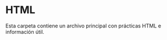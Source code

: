 # HTML
Esta carpeta contiene un archivo principal con prácticas HTML e información útil.
<!--
    - HTML son las siglas de Hyper Text Markup Language (Lenguaje de Marcado de Hipertexto)
    - HTML es el lenguaje de marcado estándar para crear páginas web
    - HTML describe la estructura de una página web
    - HTML consta de una serie de elementos
    - Los elementos HTML le dicen al navegador cómo mostrar el contenido
    - Los elementos HTML etiquetan fragmentos de contenido como "esto es un encabezado", "esto es un párrafo", "esto es un enlace", etc.
--------------------------------------------------------------------------------------INFORMACIÓN-------------------------------------------------------------------------------------
Los elementos HTML se pueden anidar (esto significa que los elementos pueden contener otros elementos).
Los navegadores añaden automáticamente un espacio en blanco (un margen) antes y después de un encabezado.
Los elementos HTML sin contenido se denominan elementos vacíos.
Las etiquetas HTML no distinguen entre mayúsculas y minúsculas: significa lo mismo que .<P><p>
Las comillas dobles alrededor de los valores de atributo son las más comunes en HTML, pero simples También se pueden utilizar comillas.
En algunas situaciones, cuando el propio valor del atributo contiene comillas dobles, es necesario utilizar comillas simples.
Los motores de búsqueda utilizan los encabezados para indexar la estructura y el contenido de sus páginas web.
Los navegadores suelen sangrar elementos.<blockquote>
Los navegadores normalmente insertan comillas alrededor de la cita.
Marcar abreviaturas puede dar información útil a los navegadores, traducción sistemas y motores de búsqueda.
Utilice el atributo de título para mostrar la descripción de la etiqueta abreviatura/acrónimo al pasar el ratón por encima del elemento.
La información de contacto puede ser una dirección de correo electrónico, URL, dirección física, teléfono número, identificador de redes sociales, etc.
El texto del elemento generalmente se muestra en cursiva y los navegadores Añade siempre un salto de línea antes y después del elemento.<address><address>
Por lo general, el texto del elemento se representa en cursiva.<cite>
Los comentarios HTML no se muestran en el navegador, pero pueden ayuda a documentar el código fuente HTML.
HTML admite 140 nombres de color estándar.
El valor del atributo title se mostrará cuando pasa el ratón por encima del elemento:
Los enlaces HTML se pueden utilizar para crear marcadores, de modo que los lectores puedan Saltar a partes específicas de una página web.
Los marcadores pueden ser útiles si una página web es muy larga.
Para crear un marcador, primero cree el marcador y luego agregue un enlace a ella.
Cuando se hace clic en el enlace, la página se desplazará hacia abajo o hacia arriba hasta la ubicación con el botón Marcador.
Las imágenes pueden mejorar el diseño y la apariencia de una página web.
HTML permite GIFs animados:
Utilice la propiedad CSS para permitir que la imagen flote a la derecha o a la izquierda de un texto:float
Estos son los tipos de archivos de imagen más comunes, que son compatibles con todos los navegadores (Chrome, Edge, Firefox, Safari, Opera):
    - APNG	Gráficos de red portátiles animados	.apng
    - GIF	Formato de intercambio de gráficos	.gif
    - ICO	Icono de Microsoft	.ico, .cur
    - JPEG	Imagen del Grupo Mixto de Expertos Fotográficos	.jpg, .jpeg, .jfif, .pjpeg, .pjp
    - PNG	Gráficos de red portátiles	.png
    - SVG	Gráficos vectoriales escalables	.svg
Un favicon es una pequeña imagen que se muestra junto al título de la página en la pestaña del navegador.
Puedes usar cualquier imagen que te guste como favicon. También puedes crear el tuyo propio favicon en sitios como https://www.favicon.cc.
Cada página web debe tener un título de página para describir el significado de la página.
--------------------------------------------------------------------------------------------------------------------------------------------------------------------------------------
<tagname> El contenido va aquí... </tagname>
    - Todos los elementos HTML pueden tener atributos
    - Los atributos proporcionan información adicional sobre los elementos
    - Los atributos siempre se especifican en la etiqueta de inicio
    - Los atributos suelen venir en pares nombre/valor como: name="value"
--------------------------------------------------------------------------------------------------------------------------------------------------------------------------------------
Hay dos formas de especificar la dirección URL en el atributo:src
    - URL absoluta: enlaces a una imagen externa que está alojada en otro sitio web. Ejemplo: src="https://www.w3schools.com/images/img.jpg".
    - URL relativa: enlaces a una imagen alojada en el sitio web. Aquí, la URL no incluye el nombre de dominio. Si la URL comienza Sin una barra diagonal, será relativa a la página actual. Ejemplo: src="img.jpg". Si la URL comienza con una barra diagonal, será relativa al dominio. Ejemplo: src="/images/img.jpg".
    - La etiqueta también debe contener los atributos que especifican el ancho y altura de la imagen (en píxeles):<img src="img.jpg" width="100px" height="100px">
    - El atributo alt para la etiqueta especifica un texto alternativo para una imagen, si la imagen por alguna razón no se puede mostrar. Esto puede deberse a: una conexión lenta, o un error en el atributo, o si el usuario utiliza una pantalla lector.<img src="img.jpg" alt="Una foto">
--------------------------------------------------------------------------------------------------------------------------------------------------------------------------------------
Un enlace no tiene que ser texto. Un enlace puede ser una imagen o cualquier otro elemento HTML!
El atributo más importante del elemento es el atributo href, que indica el destino del vínculo.<a>
El texto del enlace es la parte que será visible para el lector.
De forma predeterminada, la página vinculada se mostrará en la ventana actual del navegador. Para cambiar esto, debe especificar otro destino para el vínculo.
Un enlace local (un enlace a una página dentro del mismo sitio web) se especifica con una URL relativa (sin la parte "https://www"): href="/css/default.asp"
Para usar una imagen como enlace, simplemente coloque la etiqueta dentro de la etiqueta:<img><a>
Utilícelo dentro del atributo para crear un enlace que abra el programa de correo electrónico del usuario (para Deja que envíen un nuevo correo electrónico): href="mailto:"
Un enlace también se puede diseñar como un botón, mediante CSS:
Para usar un botón HTML como enlace, debe agregar algún código JavaScript.
De forma predeterminada, los enlaces aparecerán de la siguiente manera en todos los navegadores:
    - Un enlace no visitado está subrayado y en azul
    - Un enlace visitado está subrayado y en morado
    - Un enlace activo está subrayado y en rojo
También puede agregar un enlace a un marcador en otra página: <a href="index..html#Editable">Ir al párrafo editable</a>
--------------------------------------------------------------------------------------------------------------------------------------------------------------------------------------
Siempre debe incluir el atributo dentro de la etiqueta, para declarar el idioma de la página Web. Esto está destinado a ayudar a los motores de búsqueda y navegadores.<html lang="en-US">
Los códigos de país también se pueden agregar al código de idioma en el atributo. Entonces, los dos primeros caracteres definen el idioma de la página HTML, y los dos últimos caracteres definen el país.
--------------------------------------------------------------------------------------------------------------------------------------------------------------------------------------
Cuando se carga una página web, es el navegador, en ese momento momento, que obtiene la imagen de un servidor web y la inserta en la página. Por lo tanto, asegúrese de que la imagen permanezca en el mismo lugar en relación a la página web, de lo contrario, sus visitantes obtendrán un icono de enlace roto. Lo roto El icono de enlace y el texto se muestran si el navegador no puede encontrar la imagen.alt
Las imágenes no se insertan técnicamente en una página web; Las imágenes están enlazadas a la web. La etiqueta crea una retención espacio para la imagen a la que se hace referencia.<img>
La etiqueta está vacía, solo contiene atributos y no tiene una etiqueta de cierre.</img>
La etiqueta tiene dos requisitos Atributos:<img>
    - src = Especifica la ruta a la imagen
    - alt = Especifica un texto alternativo para la imagen
Puede utilizar el atributo para especificar la anchura y altura de una imagen. style=""
Alternativamente, puede usar los atributo:width and height
Los atributos width and height siempre definen la anchura y la altura de la imagen en píxeles.
Si tiene sus imágenes en una subcarpeta, debe incluir la carpeta name en el atributo:src<img src="/HTML/Img/TarjetaHombresDeNegro.png" alt="Foto local" height="250px" width="250px"/>
Algunos sitios web apuntan a una imagen en otro servidor.
Para apuntar a una imagen en otro servidor, debe especificar un valor absoluto (completo) URL en el atributo: src
Para agregar una imagen de fondo en un elemento HTML, use el atributo HTML y la propiedad CSS:style="background-image:";
Si la imagen de fondo es más pequeña que el elemento, la imagen se repetirá, horizontal y verticalmente, hasta llegar al final del elemento:
Para evitar que la imagen de fondo se repita, establezca la propiedad Para.background-repeat: no-repeat
Si desea que la imagen de fondo cubra todo el elemento, debe puede establecer la propiedad en background-size:cover.
Además, para asegurarse de que todo el elemento esté siempre cubierto, establezca la propiedad en background-attachment:fixed:
De esta manera, la imagen de fondo cubrirá todo el elemento, sin estirar (la imagen mantener sus proporciones originales):
Si desea que la imagen de fondo se estire para que se ajuste a todo el elemento, puede establecer la propiedad en: background-size: 100% 100%
El elemento HTML le da a web desarrolladores más flexibilidad en Especificación de recursos de imagen.<picture>
El elemento contiene uno o varios más elementos, cada uno de los cuales se refiere a a diferentes imágenes a través del atributo. De esta manera, el navegador puede elegir la imagen que mejor se adapte a sus necesidades. se ajusta a la vista y/o dispositivo actual.<picture><source srcset="">
Cada elemento tiene un atributo que define cuándo la imagen es el más adecuado.<source media=()>
El elemento tiene dos propósitos principales:<picture>
    - Ancho de banda
        Si tiene una pantalla o dispositivo pequeño, no es necesario cargar un dispositivo grande archivo de imagen. El navegador usará el primer elemento con valores de atributo coincidentes e ignorará cualquiera de los siguientes Elementos.<source>
    - Soporte de formato
        Es posible que algunos navegadores o dispositivos no sean compatibles con todos los formatos de imagen. Al usar el elemento, puede agregar imágenes de todos los formatos, y el navegador usará el primer formato que reconozca, e ignorará cualquier de los siguientes elementos. <picture>
La etiqueta HTML <map> define un mapa de imagen. Un mapa de imagen es una imagen con Áreas en las que se puede hacer clic. Las áreas se definen con una o más etiquetas. <area>
La imagen se inserta mediante la etiqueta <img>. La única diferencia con otras imágenes es que debes Agregue un atributo: usemap
A continuación, añade un elemento.<map>
El elemento se utiliza para crear un mapa de imagen y se vincula a la imagen mediante el comando Atributo requerido:<map name="">
A continuación, añade las áreas en las que se puede hacer clic.
Un área en la que se puede hacer clic se define mediante un elemento.<area>
Forma
Debe definir la forma del área en la que se puede hacer clic y puede elegir una de estas valores:
    - rect - Define una región rectangular
    - circle - Define una región circular
    - poly - Define una región poligonal
    - default - Define toda la región
También debe definir algunas coordenadas para poder colocar el área en la que se puede hacer clic la imagen.
    - Las coordenadas vienen en pares, uno para el eje x y otro para el eje y.shape="rect"
        Por lo tanto, las coordenadas se encuentran a 34 píxeles desde el margen izquierdo y 44 píxeles desde la parte superior:34,44
        Las coordenadas se encuentran 270 píxeles desde el margen izquierdo y 350 píxeles desde la parte superior:270,350
        Ahora tenemos suficientes datos para crear un área rectangular en la que se puede hacer clic: <area shape="rect" coords="34, 44, 270, 350" href="#">
    - Para agregar un área de círculo, primero ubique las coordenadas del centro del círculo: 337,300
        A continuación, especifique el radio del círculo: 44 Píxeles
        Ahora tiene suficientes datos para crear un área circular en la que se pueda hacer clic: <area shape="circle" coords="337, 300, 44" href="#">
    - Contiene varias coordenadas puntos, que crea una forma formada con líneas rectas (un polígono).shape="poly" Esto se puede usar para crear cualquier forma.
        Tenemos que hallar las coordenadas x e y para todas las aristas de la cruasán:
        Las coordenadas vienen en pares, uno para el eje x y otro para el eje y: <area shape="poly" coords="140,121,181,116,204,160,204,222,191,270,140,329,85,355,58,352,37,322,40,259,103,161,128,147" href="croissant.htm">
    - Un área en la que se puede hacer clic también puede desencadenar una función de JavaScript.
--------------------------------------------------------------------------------------------------------------------------------------------------------------------------------------
El elemento agrega un título A tu página:<title>
El título debe describir el contenido y el significado de la página.
El título de la página es muy importante para la optimización de motores de búsqueda (SEO). El texto es utilizado por los algoritmos de los motores de búsqueda para decidir el orden Al enumerar páginas en los resultados de búsqueda.
El elemento:<title>
    - Define un título en la barra de herramientas del navegador
    - Proporciona un título para la página cuando se agrega a Favoritos
    - Muestra un título para la página en los resultados del motor de búsqueda
--------------------------------------------------------------------------------------------------------------------------------------------------------------------------------------
Las tablas HTML permiten a los desarrolladores web organizar los datos en filas y Columnas.
Una tabla en HTML consta de celdas de tabla dentro de filas y columnas.
Una celda de tabla puede contener todo tipo de elementos HTML: texto, imágenes, listas, enlaces, otras tablas, etc.
Puede tener tantas filas como desee en una tabla; Solo asegúrese de que el número de celdas sea el mismo en cada fila.
A veces desea que sus celdas sean celdas de encabezado de tabla. En esos casos, use la etiqueta en lugar de la etiqueta:<th>
De forma predeterminada, el texto de los elementos están en negrita y centrados, pero puedes cambiar eso con CSS. <th>
Las tablas HTML pueden tener bordes de diferentes estilos y formas
Para agregar un borde, use la propiedad border CSS en table y los elementos:th, td
Para evitar tener bordes dobles como en el ejemplo anterior, establezca la propiedad CSS en .border-collapsecollapse
Esto hará que las fronteras se colapsen en una sola frontera:
Las tablas HTML pueden tener diferentes tamaños para cada columna, fila o toda la mesa.
Para establecer el ancho de una tabla, agregue el atributo al elemento:<table style="">
El uso de un porcentaje como unidad de tamaño para un ancho significa ¿Qué tan ancho será este elemento en comparación con su elemento principal, que en este caso es el elemento.<body>
Para establecer la altura de una fila específica, agregue el atributo en un elemento de fila de tabla: <tr style="height:;">
Las tablas HTML pueden tener encabezados para cada columna o fila, o para muchas columnas o filas.
Puede tener un encabezado que abarque dos o más columnas.
Para hacer esto, use el atributo en el elemento:<th colspan="">
Puede agregar un título que sirva como encabezado para toda la tabla.
Para agregar un título a una tabla, use la etiqueta:<caption>
Las tablas HTML pueden ajustar el relleno dentro de las celdas, y también el espacio entre las celdas.
El relleno de celda es el espacio entre los bordes de la celda y el contenido de la celda.
De forma predeterminada, el relleno se establece en 0.
Para agregar relleno en las celdas de la tabla, use la propiedad CSS:padding
El espaciado de celdas es el espacio entre cada celda.
De forma predeterminada, el espacio se establece en 2 píxeles.
Para cambiar el espacio entre las celdas de la tabla, use la propiedad CSS en el elemento:<table style="border-spacing:;">
Las tablas HTML pueden tener celdas que se extienden a lo largo de varias filas y/o columnas.
Para hacer que una celda se extienda sobre varias columnas, use el atributo:colspan
Para hacer que una celda se extienda por varias filas, utilice el atributo:rowspan
Si agregas un color de fondo en cada dos filas de la tabla, obtendrás un bonito efecto de rayas de cebra.
Para aplicar estilo a todos los demás elementos de fila de la tabla, use el selector de la siguiente manera::nth-child(even)
El elemento se utiliza para aplicar estilo a columnas de una tabla.<colgroup>
El elemento debe usarse como contenedor para la columna características técnicas.<colgroup>
Cada grupo se especifica con un elemento.<col>
El atributo especifica el número de columnas que obtienen el estilo.span
El atributo especifica el estilo que se va a dar a las columnas.style
--------------------------------------------------------------------------------------------------------------------------------------------------------------------------------------
Las listas HTML permiten a los desarrolladores web agrupar un conjunto de elementos relacionados en listas.
Una lista desordenada comienza con la etiqueta.<ul> Cada elemento de la lista comienza con la etiqueta.<li>
Los elementos de la lista se marcarán con viñetas (pequeños círculos negros) de forma predeterminada:
Una lista ordenada comienza con la etiqueta.<ol> Cada elemento de la lista comienza con la etiqueta.<li>
Los elementos de la lista se marcarán con números de forma predeterminada:
HTML también admite listas de descripciones.
Una lista de descripción es una lista de términos, con una descripción de cada término.
La etiqueta define la lista de descripción<dl>, la etiqueta define el término (nombre)<dt> y la etiqueta describe cada término:<dd>
Las listas se pueden anidar (lista dentro de la lista):
Las listas HTML se pueden diseñar de muchas maneras diferentes con CSS.
Una forma popular es aplicar estilo a una lista horizontalmente, para crear un menú de navegación:
El atributo de la etiqueta, define el tipo de etiqueta Marcador de elemento de lista:<ol type=>
        - type="1"	Número
        - type="A"	Mayúsculas
        - type="a"	Minúsculas
        - type="I"	Mayúsculas en romano
        - type="i"	Minúsculas en romano
De forma predeterminada, una lista ordenada comenzará a contar desde 1. Si desea comenzar a contar a partir de un número específico, puede usar el atributo:start
Las listas se pueden anidar (lista dentro de la lista):
--------------------------------------------------------------------------------------------------------------------------------------------------------------------------------------
El elemento es, por defecto, un block, lo que significa que toma todo el ancho disponible y viene con una línea descansos antes y después.<div>
El elemento se utiliza a menudo para agrupar secciones de una página web.<div>
Si tiene un elemento que es no es 100% ancho, y desea alinearlo al centro, establezca la propiedad CSS en .<div margin=auto;>
Puede tener muchos contenedores en la misma página.<div>
Al crear páginas web, a menudo desea tener dos o más elementos uno al lado del otro. Existen diferentes métodos para alinear elementos uno al lado del otro, todos incluyen algo de estilo CSS. Veremos los métodos más comunes:
    - La propiedad CSS no estaba pensada originalmente para alinear elementos uno al lado del otro, pero se ha utilizado para este propósito durante muchos años.float<div>
    - La propiedad CSS se utiliza para posicionar y dar formato al contenido y Permita que los elementos floten uno al lado del otro en lugar de uno encima del otro.float
Si cambia la propiedad del elemento de displayblock a inline-block, los elementos ya no agregarán un salto de línea antes y después, y se mostrarán uno al lado del otro en lugar de uno encima del otro.
El módulo de diseño CSS Flexbox se introdujo para facilitar el diseño de diseño responsivo flexible estructura sin utilizar flotación ni posicionamiento.
Para que el método CSS flex funcione, rodea los elementos con otro elemento y da Es el estado de un contenedor flexible.
El módulo de diseño de cuadrícula CSS ofrece un sistema de diseño basado en cuadrículas, con filas y columnas, facilitando el diseño de páginas web sin tener que utilizar flotadores y posicionamientos.
Suena casi igual que flex, pero tiene la capacidad de definir más de una fila y posicionar cada fila individualmente.
El método CSS grid requiere que rodee los elementos con otro elemento y proporcione el estado como contenedor de cuadrícula y debe especificar el ancho de cada columna
--------------------------------------------------------------------------------------------------------------------------------------------------------------------------------------
El atributo HTML es se utiliza para especificar una clase para un elemento HTML.class
Varios elementos HTML pueden compartir la misma clase.
El atributo se usa a menudo para apuntar a un nombre de clase en una hoja de estilos. También puede ser utilizado por un JavaScript para acceder y Manipule los elementos con el nombre de clase específico.class
El atributo se puede utilizar en cualquier elemento HTML.class
¡El nombre de la clase distingue entre mayúsculas y minúsculas!
Para crear una clase; Escriba un carácter de punto (.), seguido de un nombre de la clase. A continuación, defina las propiedades CSS entre llaves {}:
El nombre de la clase también puede ser utilizado por JavaScript para realizar ciertas tareas para elementos específicos.
JavaScript puede acceder a elementos con un nombre de clase específico con el método:getElementsByClassName()
--------------------------------------------------------------------------------------------------------------------------------------------------------------------------------------
Se utiliza el atributo HTML para especificar un identificador único para un elemento HTML.id
No puede tener más de un elemento con el mismo identificador en un archivo Documento HTML.
El atributo especifica un identificador único para un elemento HTML. El valor del atributo debe ser único dentro del documento HTML.idid
El atributo se utiliza para apuntar a una declaración de estilo específica en una hoja de estilo. También es utilizado por JavaScript para acceder y Manipule el elemento con el identificador específico.id
La sintaxis de id es: escriba un carácter de almohadilla (#), seguido de un nombre de id. A continuación, defina las propiedades CSS entre llaves {}.
¡El nombre de id distingue entre mayúsculas y minúsculas!
El nombre de identificación debe contener al menos un carácter, no puede comenzar con un número y no debe contener espacios en blanco (espacios, tabulaciones, etc.).
El atributo también puede ser utilizado por JavaScript para realizar algunas tareas para ese elemento específico.id
JavaScript puede acceder a un elemento con un id específico con el método:getElementById()
--------------------------------------------------------------------------------------------------------------------------------------------------------------------------------------
Un iframe HTML se utiliza para mostrar una página web dentro de una página web.
Un marco en línea se utiliza para incrustar otro documento dentro del documento HTML actual.
Es una buena práctica incluir siempre un atributo para el archivo . Esto es utilizado por los lectores de pantalla para leer en voz alta cuál es el contenido del iframe. title<iframe>
Utilice los atributos y para especificar el atributo Tamaño del iframe.heightwidth
De forma predeterminada, un iframe tiene un borde a su alrededor.
Para eliminar el borde, agregue el atributo y use la propiedad CSS:styleborder
Un iframe se puede utilizar como fotograma de destino para un vínculo.
El atributo del enlace debe hacer referencia al atributo del iframe:targetname
La etiqueta HTML especifica un marco en línea<iframe>
El atributo define la dirección URL de la página que se va a incrustarsrc
Incluir siempre un atributo (para lectores de pantalla) title
--------------------------------------------------------------------------------------------------------------------------------------------------------------------------------------
JavaScript hace que las páginas HTML sean más dinámicas e interactivas.
La etiqueta HTML se utiliza para definir un script del lado del cliente (JavaScript).<script>
El elemento contiene instrucciones de script o apunta a un archivo de script externo a través del atributo.<script>src
Los usos comunes de JavaScript son la manipulación de imágenes, la validación de formularios y Cambios dinámicos de contenido.
Para seleccionar un elemento HTML, JavaScript utiliza el método con mayor frecuencia.document.getElementById()
JavaScript puede cambiar los estilos y los atributos
La etiqueta HTML define un contenido alternativo para mostrar a los usuarios que tienen scripts deshabilitados en su navegador o tienen un navegador que no es compatible Scripts:<noscript>
--------------------------------------------------------------------------------------------------------------------------------------------------------------------------------------
Una ruta de acceso de archivo describe la ubicación de un archivo en la estructura de carpetas de un sitio web.
    - <img src="imagen.jpg">	El archivo "picture.jpg" se encuentra en la misma carpeta que la página actual
    - <img src="images/picture.jpg">	El archivo "picture.jpg" se encuentra en la carpeta de imágenes de la carpeta actual
    - <img src="/images/picture.jpg">	El archivo "picture.jpg" se encuentra en la carpeta images en la raíz de la web actual
    - <img src=".. /imagen.jpg">	El archivo "picture.jpg" se encuentra en la carpeta un nivel más arriba de la carpeta actual
Las rutas de archivo se utilizan cuando se vinculan a archivos externos, como:
    - Páginas web
    - Imágenes
    - Hojas de estilo
    - JavaScripts
Una ruta de archivo absoluta es la URL completa de un archivo:
<img src="https://www.w3schools.com/images/picture.jpg" alt="Mountain">
Se recomienda utilizar rutas de archivo relativas (si es posible).
Al utilizar rutas de archivo relativas, las páginas web no se enlazarán a las URL base. Todos los enlaces funcionarán en su propia computadora (localhost), así como en su dominio público actual y sus futuros dominios públicos.
--------------------------------------------------------------------------------------------------------------------------------------------------------------------------------------
El elemento HTML <head> es un contenedor para los siguientes elementos: <title>, <style>, <meta>, <link>, <script> y <base>.
El elemento es un contenedor de metadatos (data about data) y se coloca entre la etiqueta y la etiqueta.<html><head><body>
Los metadatos HTML son datos sobre el documento HTML. No se muestran los metadatos.
Los metadatos suelen definir el título del documento, el conjunto de caracteres, los estilos, los guiones y otra metainformación.
El elemento define el título del documento. El título debe ser solo texto y se muestra en la barra de título del navegador o en la pestaña de la página.<title>
¡El elemento es obligatorio en los documentos HTML!<title>
El elemento define el elemento relación entre el documento actual y un recurso externo.
La etiqueta se utiliza con mayor frecuencia para enlazar a hojas de estilo externas:<link>
El elemento se utiliza normalmente para especificar el juego de caracteres, la descripción de la página, las palabras clave, el autor del documento, y la configuración de la ventanilla.<meta>
Los metadatos no se mostrarán en la página, pero serán utilizados por los navegadores (cómo mostrar el contenido o volver a cargar la página), por motores de búsqueda (palabras clave) y otros servicios web.
    - Defina el juego de caracteres utilizado:
        <meta charset="UTF-8">
    - Definir palabras clave para los motores de búsqueda:
        <meta name="keywords" content="HTML, CSS, JavaScript">
    - Define una descripción de tu página web:
        <meta name="description" content="Free Web tutorials">
    - Defina el autor de una página:
        <meta name="author" content="John Doe">
    - Actualice el documento cada 30 segundos:
        <meta http-equiv="refresh" content="30">
    - Configurar la ventana gráfica para que su sitio web se vea bien en todos los dispositivos:
        <meta name="viewport" content="width=device-width, initial-scale=1.0">
La ventanilla es el área visible del usuario de una página web. Varía según el dispositivo - Será más pequeño en un teléfono móvil que en la pantalla de un ordenador.
Debes incluir el siguiente elemento en todas tus páginas web:<meta>
    <meta name="viewport" content="width=device-width, initial-scale=1.0">
Esto le da al navegador instrucciones sobre cómo para controlar las dimensiones y la escala de la página.
La parte establece el ancho de la página para seguir el ancho de la pantalla del dispositivo (que variará según el dispositivo).width=device-width
La pieza establece el nivel de zoom inicial cuando el navegador carga la página por primera vez.initial-scale=1.0
El elemento especifica la URL base y/o el destino de todas las URL relativas de una página.<base>
La etiqueta debe tener un href o un atributo de destino presente, o ambos.<base>
¡Solo puede haber un único elemento en un documento!<base>
--------------------------------------------------------------------------------------------------------------------------------------------------------------------------------------
Los sitios web a menudo muestran contenido en varias columnas (como una revista o un periódico).
El diseño web responsivo consiste en crear páginas web que se vean bien en todos los dispositivos.
Un diseño web responsivo se ajustará automáticamente a diferentes tamaños de pantalla y ventanas gráficas.
El diseño web responsivo consiste en utilizar HTML y CSS para cambiar el tamaño, ocultar, reducir o ampliar automáticamente. Un sitio web, para que se vea bien en todos los dispositivos (computadoras de escritorio, tabletas y teléfonos):
Tenga en cuenta que en el ejemplo anterior, la imagen se puede escalar para que sea más grande que su tamaño original. Una mejor solución, en muchos casos, será usar la propiedad en su lugar.max-width
Si la propiedad se establece en 100%, la imagen se reducirá si es necesario, pero nunca se ampliará para que sea más grande que su tamaño original
El tamaño del texto se puede establecer con una unidad "vw", que significa el "ancho de la ventana gráfica".
De esa manera, el tamaño del texto seguirá el tamaño de la ventana del navegador:
Además de cambiar el tamaño del texto y las imágenes, también es común usar consultas de medios en páginas web responsivas.
Con las consultas de medios, puede definir estilos completamente diferentes para diferentes navegadores Tamaños.
Todos los frameworks CSS populares ofrecen un diseño responsivo.
--------------------------------------------------------------------------------------------------------------------------------------------------------------------------------------
Se utiliza el elemento HTML para definir la entrada del teclado. El contenido del interior se muestra en el archivo Fuente monoespaciada predeterminada.<kbd>
El elemento HTML se utiliza para Defina la salida de ejemplo de un programa informático. El contenido del interior se muestra en la fuente monoespaciada predeterminada del navegador.<samp>
Se utiliza el elemento HTML para definir un fragmento de código informático. El contenido del interior se muestra en el archivo Fuente monoespaciada predeterminada del navegador.<code>
Tenga en cuenta que el elemento no conserva espacios en blanco ni saltos de línea adicionales.<code>
Para solucionar esto, puede poner el elemento dentro de un elemento:<code><pre>
Se utiliza el elemento HTML para definir una variable en programación o en una expresión matemática. El El contenido del interior suele mostrarse en cursiva.<var>
Un elemento semántico describe claramente su significado tanto para el navegador como para el desarrollador.
--------------------------------------------------------------------------------------------------------------------------------------------------------------------------------------
Se utiliza un formulario HTML para recopilar la entrada del usuario. La entrada del usuario es la mayoría de las veces se envía a un servidor para su procesamiento.
El elemento es un contenedor para diferentes tipos de elementos de entrada, tales como: campos de texto, casillas de verificación, radio botones, botones de envío, etc.
    - <input type="text">	Muestra un campo de entrada de texto de una sola línea
    - <input type="radio">	Muestra un botón de opción (para seleccionar una de las muchas opciones)
    - <input type="checkbox">	Muestra una casilla de verificación (para seleccionar cero o más de muchas opciones)
    - <input type="submit">	Muestra un botón de envío (para enviar el formulario)
    - <input type="button">	Muestra un botón en el que se puede hacer clic
La etiqueta define una etiqueta para muchos elementos de formulario.<label>
El elemento es útil para usuarios de lectores de pantalla, porque el lector de pantalla leerá en voz alta la etiqueta cuando El usuario se centra en el elemento de entrada.<label>
El elemento también ayuda a los usuarios que tienen dificultad para hacer clic en regiones muy pequeñas (como botones de opción o casillas de verificación) - porque cuando el usuario hace clic en el texto dentro del elemento, se alterna el botón de opción/casilla de verificación.<label><label>
Define un botón de opción.<input type="radio">
Los botones de opción permiten al usuario seleccionar UNA de un número limitado de opciones.
Define una casilla de verificación.<input type="checkbox">
Las casillas de verificación permiten al usuario seleccionar CERO o MÁS opciones de un número limitado de opciones.
Define un botón para enviar los datos del formulario a un controlador de formularios.<input type="submit">
El controlador de formularios suele ser un archivo en el servidor con un script para su procesamiento datos de entrada.
El controlador de formulario se especifica en el atributo del formulario.action
Tenga en cuenta que cada campo de entrada debe tener un atributo para enviarse.name
Si se omite el atributo, el valor del campo de entrada no se enviará en absoluto
Si se omite el atributo, la acción se establece en la página actual.action
El atributo especifica el valor HTTP método que se utilizará al enviar los datos del formulario.method
Los datos del formulario se pueden enviar como variables de URL (con method="get") o como transacción HTTP post (con method="post").
El método HTTP predeterminado al enviar datos de formulario es GET.
Notas sobre GET:
    - Anexa los datos del formulario a la dirección URL, en pares nombre/valor
    - ¡NUNCA use GET para enviar datos confidenciales! (¡los datos del formulario enviado son visibles en la URL!)
    - La longitud de una URL es limitada (2048 caracteres)
    - Útil para envíos de formularios en los que un usuario desea marcar el resultado
    - GET es bueno para datos no seguros, como cadenas de consulta en Google
Notas sobre POST:
    - Anexa los datos del formulario dentro del cuerpo de la solicitud HTTP (el archivo los datos del formulario no se muestran en la URL)
    - POST no tiene limitaciones de tamaño y se puede utilizar para enviar grandes cantidades de datos.
    - Los envíos de formularios con POST no se pueden marcar como favoritos
El atributo especifica si Un formulario debe tener la función de autocompletar activada o desactivada.autocomplete
Cuando la función de autocompletar está activada, el explorador completa automáticamente los valores en función de los valores que el usuario ha introducido antes.
El atributo es un atributo booleano.novalidate
Cuando está presente, especifica que los datos del formulario (entrada) no deben validarse cuando se envían.
El elemento HTML <form> puede contener uno o varios de los siguientes elementos de formulario:
    - <input> Uno de los elementos de formulario más utilizados es el elemento. <input>
        El elemento se puede mostrar de varias maneras, dependiendo del atributo.<input>type
    - <label> El elemento define una etiqueta para varios elementos de formulario.<label>
        El atributo de la etiqueta debe ser igual al atributo del elemento para unirlos. <label>forid<input>
    - <select> El elemento define una lista desplegable:<select>
        Utilice el atributo para especificar el número de valores visibles:size
        Utilice el atributo para permitir que el usuario seleccione más de un valor:multiple
    - <textarea> El elemento define un campo de entrada de varias líneas (un área de texto):<textarea>
        El atributo especifica el número visible de líneas en un área de texto.rows
        El atributo especifica la anchura visible de un texto área.cols
    - <button> El elemento define un elemento en el que se puede hacer clic botón:<button>
    - <fieldset> El elemento se utiliza para agrupar datos relacionados en un formulario.<fieldset>
    - <legend> El elemento define un título para el elemento.<legend> <fieldset>
    - <datalist> El elemento especifica una lista de opciones predefinidas para un elemento.<datalist><input>
        Los usuarios verán una lista desplegable de las opciones predefinidas a medida que ingresan datos.
    - <output> El elemento representa el resultado de un cálculo (como uno interpretado por un guión).<output>
    - <option> El elemento define una opción que puede ser seleccionado.<option> De forma predeterminada, se selecciona el primer elemento de la lista desplegable. Para definir una opción preseleccionada, agregue el atributo a la opción: selected
    - <optgroup>
Restricciones:
    - checked: Especifica que un campo de entrada debe preseleccionarse cuando se carga la página (para tipo="checkbox" o tipo="radio")
    - disable: Especifica que un campo de entrada debe estar deshabilitado.
    - max: Especifica el valor máximo para un campo de entrada
    - maxlength: Especifica el número máximo de caracteres para un campo de entrada
    - min: Especifica el valor mínimo para un campo de entrada patrón Especifica una expresión regular para comparar el valor de entrada
    - readonly: Especifica que un campo de entrada es de solo lectura (no se puede cambiar)
    - required: Especifica que un campo de entrada es obligatorio (debe completarse)
    - size: Especifica el ancho (en caracteres) de un campo de entrada
    - step: Especifica los intervalos numéricos legales para un campo de entrada
    - value: Especifica el valor predeterminado para un campo de entrada
El atributo value especifica un valor inicial para un campo de entrada:input
El atributo pattern especifica una expresión regular que el atributo El valor del campo de entrada se compara cuando se envía el formulario.input
El atributo de entrada especifica Una breve sugerencia que describe el valor esperado de un campo de entrada (un valor de muestra o una breve descripción del formato esperado).placeholder
El atributo autofocus especifica que Un campo de entrada debería obtener el foco automáticamente cuando se cargue la página.input
El atributo formaction especifica la dirección URL de El archivo que procesará la entrada cuando se envíe el formulario.
El atributo formenctype especifica cómo se deben codificar los datos del formulario cuando se envían (solo para formularios con method="post").
El atributo input define el método HTTP para enviar datos de formulario a la URL de la acción.formmethod
    Este atributo anula el atributo method del elemento.<form>
El atributo input especifica un nombre o una palabra clave que indica dónde para mostrar la respuesta que se recibe después de enviar el formulario.formtarget
    Este atributo anula el atributo de destino del elemento.<form>
El atributo de entrada especifica que un elemento <input> no debe validarse cuando se envía.formnovalidate
    Este atributo anula el atributo novalidate del elemento.<form>
El atributo es un atributo.novalidate<form>
Cuando está presente, novalidate especifica que todos los datos del formulario no deben validarse cuando se envían.
--------------------------------------------------------------------------------------------------------------------------------------------------------------------------------------
El elemento es solo un contenedor para gráficos. Debes usar JavaScript para dibujar los gráficos.<canvas>
Canvas tiene varios métodos para dibujar trazados, cuadros, círculos, texto y agregar imágenes.
SVG define gráficos basados en vectores en formato XML.
    - SVG son las siglas de Scalable Vector Graphics (Gráficos Vectoriales Escalables)
    - SVG se utiliza para definir gráficos para la Web
    - SVG es una recomendación del W3C
SVG es un lenguaje para describir gráficos 2D en XML.
Canvas dibuja gráficos en 2D, sobre la marcha (con JavaScript).
SVG está basado en XML, lo que significa que todos los elementos están disponibles dentro del SVG DOM. Puede adjuntar controladores de eventos de JavaScript para un elemento.
En SVG, cada forma dibujada se recuerda como un objeto. Si los atributos de un SVG objeto, el navegador puede volver a renderizar automáticamente la forma.
El lienzo se representa píxel a píxel. En el lienzo, una vez que se dibuja el gráfico, el navegador lo olvida. Si su posición, toda la escena debe volver a dibujarse, incluyendo cualquier objetos que podrían haber sido cubiertos por el gráfico.
--------------------------------------------------------------------------------------------------------------------------------------------------------------------------------------
Multimedia en la web es sonido, música, vídeos, películas y animaciones.
Solo el video MP4, WebM y Ogg son compatibles con el estándar HTML.
El atributo controls agrega controles de vídeo, como reproducción, pausa y volumen.
    - Es una buena idea incluir siempre atributos y. Si no se establecen la altura y la anchura, la página puede parpadear mientras se carga el video.
    - El elemento <source> le permite especificar un vídeo alternativo archivos entre los que el navegador puede elegir. El navegador utilizará el primer formato reconocido.
    - El texto entre las etiquetas y solo se mostrará en navegadores que no Apoye el elemento.<video></video>
Para iniciar un vídeo automáticamente, utilice el atributo:autoplay
Añade después para que el vídeo empiece a reproducirse automáticamente (pero silenciado):muted autoplay
El DOM HTML define métodos, propiedades y eventos para el elemento.<video>
Esto le permite cargar, reproducir y pausar videos, así como configurar la duración y el volumen.
También hay eventos DOM que pueden notificarle cuando un video comienza a reproducirse, se detiene, etc.
El elemento HTML se utiliza para Reproducir un archivo de audio en una página web.<audio>
Los plug-ins son programas informáticos que amplían la funcionalidad estándar del navegador.
Los plug-ins fueron diseñados para ser utilizados para muchos propósitos diferentes:
    - Para ejecutar applets de Java
    - Para ejecutar controles ActiveX de Microsoft
    - Para visualizar películas Flash
    - Para mostrar mapas
    - Para buscar virus
    - Para verificar un ID bancario
El elemento es compatible con todos los navegadores.<object>
El elemento define un objeto incrustado dentro de un documento HTML.<object>
Fue diseñado para incrustar plug-ins (como applets de Java, lectores de PDF y Flash Player) en páginas web, pero también se puede usar para incluir HTML en HTML:
El elemento es compatible con todos los principales navegadores.<embed>
El elemento también define un objeto incrustado dentro de un documento HTML.<embed>
Los navegadores web han admitido el elemento <embed> para un tiempo. Sin embargo, no ha sido parte del HTML especificación anterior a HTML5.
Convertir videos a diferentes formatos puede ser difícil y llevar mucho tiempo.
Una solución más fácil es dejar que YouTube reproduzca los videos en su página web.
--------------------------------------------------------------------------------------------------------------------------------------------------------------------------------------
La API de geolocalización HTML se utiliza para localizar la posición de un usuario.
Dado que esto puede comprometer la privacidad, el puesto no está disponible a menos que el usuario lo apruebe.
El método se utiliza para devolver la posición del usuario.getCurrentPosition()
    - Compruebe si la geolocalización es compatible
    - Si se admite, ejecute el método getCurrentPosition(). Si no es así, muestre un mensaje al usuario
    - Si el método getCurrentPosition() tiene éxito, devuelve un objeto de coordenadas a la función especificada en el parámetro (showPosition)
    - La función showPosition() genera la latitud y la longitud
El método devuelve un objeto en caso de éxito. La latitud, Las propiedades de longitud y precisión siempre se devuelven. Se devuelven las demás propiedades Si está disponible:getCurrentPosition()
coords.latitude = La latitud como número decimal (siempre devuelto)
    - coords.longitude = La longitud como un número decimal (siempre devuelto)
    - coords.accuracy = La precisión de la posición (siempre devuelta)
    - coords.altitude = La altitud en metros sobre el nivel medio del mar (devuelta si está disponible)
    - coords.altitudeAccuracy = La precisión de la altitud de la posición (devuelta si está disponible)
    - coords.heading = El rumbo en grados en el sentido de las agujas del reloj desde el Norte (devuelto si está disponible)
    - coords.speed = La velocidad en metros por segundo (devuelta si está disponible)
    - timestamp = La fecha/hora de la respuesta (devuelta si está disponible)
watchPosition() - Devuelve la posición actual del usuario y continúa devuelve la posición actualizada a medida que el usuario se mueve (como el GPS de un coche).
clearWatch() - Detiene el método.watchPosition()
--------------------------------------------------------------------------------------------------------------------------------------------------------------------------------------
En HTML, cualquier elemento se puede arrastrar y soltar.
En primer lugar: Para hacer que un elemento se pueda arrastrar, establezca el atributo draggable en true:
A continuación, especifique lo que debe suceder cuando se arrastra el elemento.
En el ejemplo anterior, el atributo llama a una función, Arrastrar(event), que especifica los datos que se van a arrastrar.ondragstart
El método establece el tipo de datos y el valor de la propiedad Datos arrastrados:dataTransfer.setData()
En este caso, el tipo de datos es "text" y el valor es el id del elemento arrastrable ("ObjetoArrastrar").
El evento especifica dónde se pueden colocar los datos arrastrados.ondragover
De forma predeterminada, los datos/elementos no se pueden colocar en otros elementos. Para permitir una caída, Debemos evitar el manejo predeterminado del elemento.
Esto se hace llamando al método para el evento ondragover:event.preventDefault()
Cuando se sueltan los datos arrastrados, se produce un evento de colocación.
En el ejemplo anterior, el atributo ondrop llama a una función, Arrastre(event):
Código explicado:
    - Llame a preventDefault() para evitar el manejo predeterminado de los datos por parte del navegador (el valor predeterminado es abrir como enlace al soltar)
    - Obtenga los datos arrastrados con el método dataTransfer.getData(). Este método devolverá cualquier dato que se haya establecido en el mismo tipo en el método setData()
    - Los datos arrastrados son el id del elemento arrastrado ("ObjetoArrastrar")
    - Anexar el elemento arrastrado en el elemento de colocación
---------------------------------------------------------------------------------------------------------------------------------------------------------------------------------------
Almacenamiento web HTML; Mejor que las coockies.
Con el almacenamiento web, las aplicaciones web pueden almacenar datos localmente en el navegador del usuario.
Antes de HTML5, los datos de la aplicación tenían que almacenarse en cookies, incluidas en cada solicitud del servidor. El almacenamiento web es más seguro y grandes cantidades de datos se puede almacenar localmente, sin afectar el rendimiento del sitio web.
A diferencia de las cookies, el límite de almacenamiento es mucho mayor (al menos 5 MB) y la información nunca es transferido al servidor.
El almacenamiento web es por origen (por dominio y protocolo). Todas las páginas, desde una sola origin, puede almacenar y acceder a los mismos datos.
El almacenamiento web HTML proporciona dos objetos para almacenar datos en el cliente:
    - window.localStorage - Almacena datos sin fecha de caducidad
        El objeto localStorage almacena los datos sin fecha de caducidad. Los datos no se eliminará cuando se cierre el navegador y estará disponible al día, la semana o el año siguiente.
        Ejemplo explicado:
            - Cree un par nombre/valor localStorage con name="lastname" y value="Smith"
            - Recupere el valor de "lastname" e insértelo en el elemento con id="result"
    - window.sessionStorage - Almacena datos para una sesión (los datos se pierden cuando se cierra la pestaña del navegador)
        El objeto es igual al objeto localStorage, excepto que almacena los datos de una sola sesión. Los datos se eliminan cuando el usuario cierra el archivo pestaña específica del navegador.sessionStorage
--------------------------------------------------------------------------------------------------------------------------------------------------------------------------------------
Un web worker es un JavaScript que se ejecuta en segundo plano, sin afectar al rendimiento de la página.
Al ejecutar secuencias de comandos en una página HTML, la página deja de responder hasta que finaliza la secuencia de comandos.
Un web worker es un JavaScript que se ejecuta en segundo plano, de forma independiente de otros scripts, sin afectar el rendimiento de la página. Puedes seguir haciendo lo que quieras: hacer clic, seleccionar cosas, etc., mientras el trabajador web se ejecuta en segundo plano.
Normalmente los web workers no se utilizan para scripts tan simples, sino para tareas más intensivas en CPU.
---------------------------------------------------------------------------------------------------------------------------------------------------------------------------------------
Un evento enviado por el servidor es cuando una página web recibe actualizaciones automáticamente de un servidor.
Esto también era posible antes, pero la página web tendría que preguntar si había alguna actualización disponible. Con los eventos enviados por el servidor, las actualizaciones se producen automáticamente.
---------------------------------------------------------------------------------------------------------------------------------------------------------------------------------------
-->